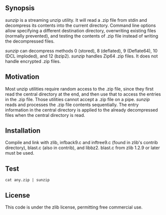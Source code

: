 Synopsis
--------

_sunzip_ is a streaming unzip utility. It will read a .zip file from stdin and
decompress its contents into the current directory. Command line options allow
specifying a different destination directory, overwriting existing files
(normally prevented), and testing the contents of .zip file instead of writing
the decompressed files.

_sunzip_ can decompress methods 0 (stored), 8 (deflated), 9 (Deflate64), 10
(DCL imploded), and 12 (bzip2). _sunzip_ handles Zip64 .zip files. It does not
handle encrypted .zip files.

Motivation
----------

Most unzip utilities require random access to the .zip file, since they first
read the central directory at the end, and then use that to access the entries
in the .zip file. Those utilities cannot accept a .zip file on a pipe. _sunzip_
reads and processes the .zip file contents sequentially. The entry information
in the central directory is applied to the already decompressed files when the
central directory is read.

Installation
------------

Compile and link with zlib, infback9.c and inftree9.c (found in zlib's contrib
directory), blast.c (also in contrib), and libbz2. blast.c from zlib 1.2.9 or
later must be used.

Test
----

`cat any.zip | sunzip`

License
-------

This code is under the zlib license, permitting free commercial use.
